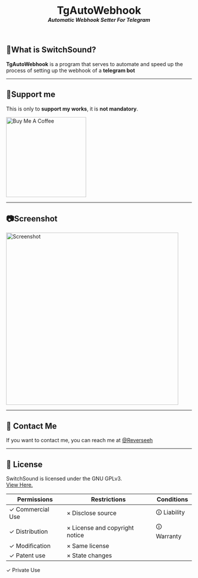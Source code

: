 <p align="center">

  <h1 align="center" style="margin: 0 auto 0 auto;">TgAutoWebhook</h1>
  <h5 align="center" style="margin: 0 auto 0 auto;">Automatic Webhook Setter For Telegram</h5>
  </p>



  <br>

## 🔎What is SwitchSound?
**TgAutoWebhook** is a program that serves to automate and speed up the process of setting up the webhook of a **telegram bot**

***

## 🎁Support me
This is only to **support my works**, it is **not mandatory**.

<a href="https://www.buymeacoffee.com/Reverseeh" target="_blank"><img src="https://cdn.buymeacoffee.com/buttons/v2/arial-yellow.png" alt="Buy Me A Coffee" width="217px" ></a>

***

## 📷Screenshot

<img width=467 alt="Screenshot" src="https://i.imgur.com/ESxpoeJ.png">

***

## 📝 Contact Me
If you want to contact me, you can reach me at [@Reverseeh](https://t.me/Reverseeh)

***

## 📄 License
<!--- If you're not sure which open license to use see https://choosealicense.com/--->

SwitchSound is licensed under the GNU GPLv3.  
[View Here.](https://github.com/Reverseeh/SwitchSound/blob/main/LICENSE)

| Permissions | Restrictions | Conditions
| --- | --- | --- 
&check; Commercial Use | &times; Disclose source              | &#x1f6c8; Liability
&check; Distribution   | &times; License and copyright notice | &#x1f6c8; Warranty
&check; Modification   | &times; Same license 
&check; Patent use     | &times; State changes
&check; Private Use 

